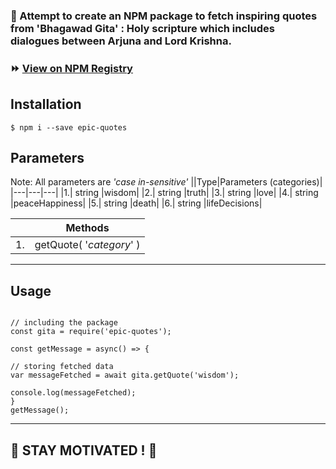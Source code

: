 ### :sunflower: Attempt to create an NPM package to fetch inspiring quotes from 'Bhagawad Gita' : Holy scripture which includes dialogues between Arjuna and Lord Krishna. 
### ⏩ [View on NPM Registry](https://www.npmjs.com/package/epic-quotes)

## Installation

``` $ npm i --save epic-quotes  ```

## Parameters

Note: All parameters are _'case in-sensitive'_
||Type|Parameters (categories)|
|---|---|---|
|1.| string |wisdom|
|2.| string |truth|
|3.| string |love|
|4.| string |peaceHappiness|
|5.| string |death|
|6.| string |lifeDecisions|

||Methods|
|---|---|
|1.|getQuote( '_category_' )|

---  

## Usage

```

// including the package
const gita = require('epic-quotes');

const getMessage = async() => {

// storing fetched data
var messageFetched = await gita.getQuote('wisdom');

console.log(messageFetched);
}  
getMessage();

```

---

##  🌼 STAY MOTIVATED ! 🌼
